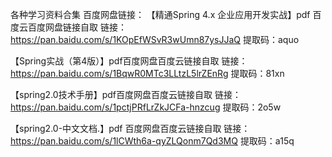
各种学习资料合集
百度网盘链接：
【精通Spring 4.x 企业应用开发实战】pdf 百度云百度网盘链接自取
链接：https://pan.baidu.com/s/1KOpEfWSvR3wUmn87ysJJaQ
提取码：aquo

【Spring实战（第4版）】pdf百度网盘百度云链接自取
链接：https://pan.baidu.com/s/1BqwR0MTc3LLtzL5lrZEnRg
提取码：81xn

【spring2.0技术手册】pdf百度网盘百度云链接自取
链接：https://pan.baidu.com/s/1pctjPRfLrZkJCFa-hnzcug
提取码：2o5w

【spring2.0-中文文档.】pdf 百度网盘百度云链接自取
链接：https://pan.baidu.com/s/1lCWth6a-qyZLQonm7Qd3MQ
提取码：a15q
